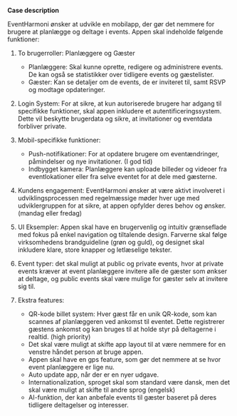 __Case description__

EventHarmoni ønsker at udvikle en mobilapp, der gør det nemmere for brugere at planlægge og deltage i events. Appen skal indeholde følgende funktioner:

1. To brugerroller: Planlæggere og Gæster
    * Planlæggere: Skal kunne oprette, redigere og administrere events. De kan også se statistikker over tidligere events og gæstelister.
    * Gæster: Kan se detaljer om de events, de er inviteret til, samt RSVP og modtage opdateringer.

2. Login System: For at sikre, at kun autoriserede brugere har adgang til specifikke funktioner, skal appen inkludere et autentificeringssystem. Dette vil beskytte brugerdata og sikre, at invitationer og eventdata forbliver private.

3. Mobil-specifikke funktioner:
    * Push-notifikationer: For at opdatere brugere om eventændringer, påmindelser og nye invitationer. (I god tid)
    * Indbygget kamera: Planlæggere kan uploade billeder og videoer fra eventlokationer eller fra selve eventet for at dele med gæsterne.

4. Kundens engagement: EventHarmoni ønsker at være aktivt involveret i udviklingsprocessen med regelmæssige møder hver uge med udviklergruppen for at sikre, at appen opfylder deres behov og ønsker. (mandag eller fredag)

5. UI Eksempler: Appen skal have en brugervenlig og intuitiv grænseflade med fokus på enkel navigation og tiltalende design. Farverne skal følge virksomhedens brandguideline (grøn og guld), og designet skal inkludere klare, store knapper og letlæselige tekster.

6. Event typer: det skal muligt at public og private events, hvor at private events kræver at event planlæggere invitere alle de gæster som ønkser at deltage, og public events skal være mulige for gæster selv at invitere sig til.

7. Ekstra features:
    * QR-kode billet system: Hver gæst får en unik QR-kode, som kan scannes af planlæggeren ved ankomst til eventet. Dette registrerer gæstens ankomst og kan bruges til at holde styr på             deltagerne i realtid. (high priority)
    * Det skal være muligt at skifte app layout til at være nemmere for en venstre håndet person at bruge appen. 
    * Appen skal have en gps feature, som gør det nemmere at se hvor event planlæggere er lige nu.
    * Auto update app, når der er en nyer udgave.
    * Internationalization, sproget skal som standard være dansk, men det skal være muligt at skifte til andre sprog (engelsk)
    * AI-funktion, der kan anbefale events til gæster baseret på deres tidligere deltagelser og interesser.
